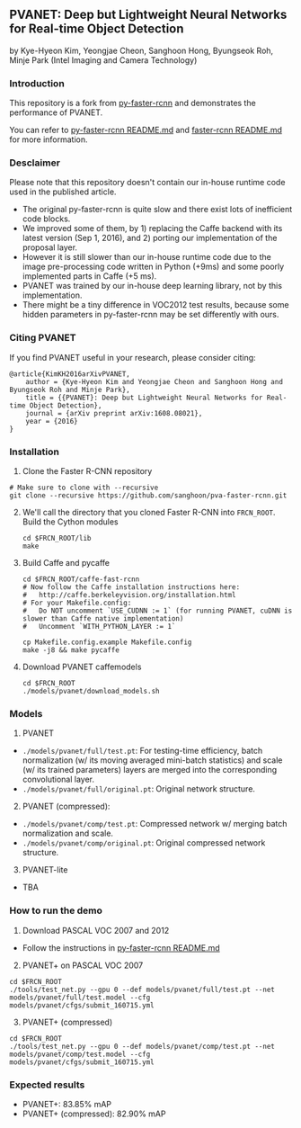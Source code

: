 ## PVANET: Deep but Lightweight Neural Networks for Real-time Object Detection
by Kye-Hyeon Kim, Yeongjae Cheon, Sanghoon Hong, Byungseok Roh, Minje Park (Intel Imaging and Camera Technology)

### Introduction

This repository is a fork from [py-faster-rcnn](https://github.com/rbgirshick/py-faster-rcnn) and demonstrates the performance of PVANET.

You can refer to [py-faster-rcnn README.md](https://github.com/rbgirshick/py-faster-rcnn/blob/master/README.md) and [faster-rcnn README.md](https://github.com/ShaoqingRen/faster_rcnn/blob/master/README.md) for more information.

### Desclaimer

Please note that this repository doesn't contain our in-house runtime code used in the published article.
- The original py-faster-rcnn is quite slow and there exist lots of inefficient code blocks.
- We improved some of them, by 1) replacing the Caffe backend with its latest version (Sep 1, 2016), and 2) porting our implementation of the proposal layer.
- However it is still slower than our in-house runtime code due to the image pre-processing code written in Python (+9ms) and some poorly implemented parts in Caffe (+5 ms).
- PVANET was trained by our in-house deep learning library, not by this implementation.
- There might be a tiny difference in VOC2012 test results, because some hidden parameters in py-faster-rcnn may be set differently with ours.

### Citing PVANET

If you find PVANET useful in your research, please consider citing:

    @article{KimKH2016arXivPVANET,
        author = {Kye-Hyeon Kim and Yeongjae Cheon and Sanghoon Hong and Byungseok Roh and Minje Park},
        title = {{PVANET}: Deep but Lightweight Neural Networks for Real-time Object Detection},
        journal = {arXiv preprint arXiv:1608.08021},
        year = {2016}
    }

### Installation

1. Clone the Faster R-CNN repository
  ```Shell
  # Make sure to clone with --recursive
  git clone --recursive https://github.com/sanghoon/pva-faster-rcnn.git
  ```

2. We'll call the directory that you cloned Faster R-CNN into `FRCN_ROOT`. Build the Cython modules
    ```Shell
    cd $FRCN_ROOT/lib
    make
    ```

3. Build Caffe and pycaffe
    ```Shell
    cd $FRCN_ROOT/caffe-fast-rcnn
    # Now follow the Caffe installation instructions here:
    #   http://caffe.berkeleyvision.org/installation.html
    # For your Makefile.config:
    #   Do NOT uncomment `USE_CUDNN := 1` (for running PVANET, cuDNN is slower than Caffe native implementation)
    #   Uncomment `WITH_PYTHON_LAYER := 1`

    cp Makefile.config.example Makefile.config
    make -j8 && make pycaffe
    ```

4. Download PVANET caffemodels
    ```Shell
    cd $FRCN_ROOT
    ./models/pvanet/download_models.sh
    ```

### Models

1. PVANET
  - `./models/pvanet/full/test.pt`: For testing-time efficiency, batch normalization (w/ its moving averaged mini-batch statistics) and scale (w/ its trained parameters) layers are merged into the corresponding convolutional layer.
  - `./models/pvanet/full/original.pt`: Original network structure.

2. PVANET (compressed):
  - `./models/pvanet/comp/test.pt`: Compressed network w/ merging batch normalization and scale.
  - `./models/pvanet/comp/original.pt`: Original compressed network structure.

3. PVANET-lite
  - TBA


### How to run the demo

1. Download PASCAL VOC 2007 and 2012
  - Follow the instructions in [py-faster-rcnn README.md](https://github.com/rbgirshick/py-faster-rcnn#beyond-the-demo-installation-for-training-and-testing-models)

2. PVANET+ on PASCAL VOC 2007
  ```Shell
  cd $FRCN_ROOT
  ./tools/test_net.py --gpu 0 --def models/pvanet/full/test.pt --net models/pvanet/full/test.model --cfg models/pvanet/cfgs/submit_160715.yml
  ```

3. PVANET+ (compressed)
  ```Shell
  cd $FRCN_ROOT
  ./tools/test_net.py --gpu 0 --def models/pvanet/comp/test.pt --net models/pvanet/comp/test.model --cfg models/pvanet/cfgs/submit_160715.yml
  ```

### Expected results

- PVANET+: 83.85% mAP
- PVANET+ (compressed): 82.90% mAP


